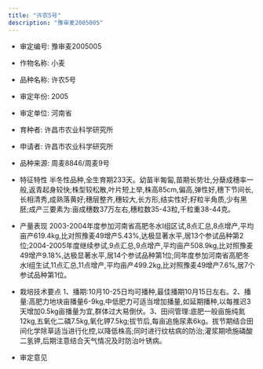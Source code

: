 ```yaml
---
title: "许农5号"
description: "豫审麦2005005"
---
```

* 审定编号:  豫审麦2005005

*  作物名称:  小麦

*  品种名称:  许农5号

*  审定年份:  2005

*  审定单位:  河南省

* 育种者:  许昌市农业科学研究所

*  申请者:  许昌市农业科学研究所

*  品种来源:  周麦8846/周麦9号

*  特征特性
半冬性品种,全生育期233天。幼苗半匍匐,苗期长势壮,分蘖成穗率一般,返青起身较快;株型较松散,叶片短上举,株高85cm,偏高,弹性好,穗下节间长,长相清秀,成熟落黄好;穗层整齐,穗较大,长方形,结实性好;籽粒半角质,少有黑胚;成产三要素为:亩成穗数37万左右,穗粒数35-43粒,千粒重38-44克。

*  产量表现
2003-2004年度参加河南省高肥冬水Ⅰ组区试,8点汇总,8点增产,平均亩产619.4kg,比对照豫麦49增产5.43%,达极显著水平,居13个参试品种第2位;2004-2005年度继续参试,9点汇总,9点增产,平均亩产508.9kg,比对照豫麦49增产9.18%,达极显著水平,居14个参试品种第1位;同年度参加河南省高肥冬水Ⅰ组生试,11点汇总,11点增产,平均亩产499.2kg,比对照豫麦49增产7.6%,居7个参试品种第1位。

*  栽培技术要点
1、播期:10月10-25日均可播种,最佳播期10月15日左右。2、播量:高肥力地块亩播量6-9kg,中低肥力可适当增加播量,如延期播种,以每推迟3天增加0.5kg亩播量为宜,群体过大易倒伏。3、田间管理:底肥一般亩施纯氮12kg,五氧化二磷7.5kg,氧化钾7.5kg;拔节后,每亩追施尿素6kg。拔节期结合田间化学除草适当进行化控,以降低株高;同时进行纹枯病的防治;灌浆期喷施磷酸二氢钾,后期注意结合天气情况及时防治叶锈病。

*  审定意见

